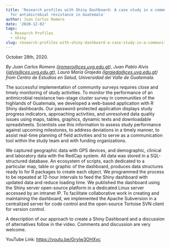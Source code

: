 ```yaml
---
title: 'Research profiles with Shiny Dashboard: A case study in a community survey
  for antimicrobial resistance in Guatemala'
author: Juan Carlos Romero
date: '2020-12-02'
tags:
  - Research Profiles
  - shiny
slug: research-profiles-with-shiny-dashboard-a-case-study-in-a-community-survey-for-antimicrobial-resistance-in-guatemala
---
```


October 28th, 2020.

_By Juan Carlos Romero (jromero@ces.uvg.edu.gt), Juan Pablo Alvis (jalvis@ces.uvg.edu.gt), Laura María Grajeda (lgrajeda@ces.uvg.edu.gt) from Centro de Estudios en Salud, Universidad del Valle de Guatemala._

The successful implementation of community surveys requires close and timely monitoring of study activities. To monitor the performance of an antimicrobial resistance two-stage cluster survey in communities of the highlands of Guatemala, we developed a web-based application with R Shiny dashboards. Our password-protected application displays study progress indicators, approaching activities, and unresolved data quality issues using maps, tables, graphics, dynamic texts and downloadable spreadsheets. Scientists use this information to assess study performance against upcoming milestones, to address deviations in a timely manner, to assist real-time planning of field activities and to serve as a communication tool within the study team and with funding organizations.

We captured geographic data with GPS devices, and demographic, clinical and laboratory data with the RedCap system. All data was stored in a SQL-structured database. An ecosystem of scripts, each dedicated to a particular map, table or graphic of the dashboard, produces data structures ready to for R packages to create each object. We programmed the process to be repeated at 12-hour intervals to feed the Shiny dashboard with updated data and reduce loading time. We published the dashboard using the Shiny server open-source platform in a dedicated Linux server accessed by an intranet IP. To facilitate collaborative work in creating and maintaining the dashboard, we implemented the Apache Subversion in a centralized server for code control and the open-source Tortoise SVN client for version control.

A description of our approach to create a Shiny Dashboard and a discussion of alternatives follow in the video. Comments and discussion are very welcome.

YouTube Link: <https://youtu.be/GryIw3OHXyc>
